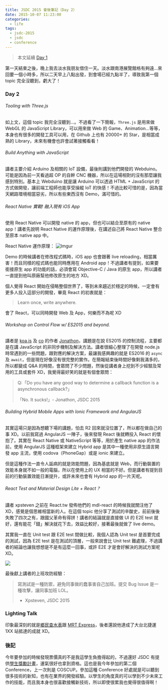 ```yaml
---
title: JSDC 2015 會後筆記（Day 2）
date: 2015-10-07 11:23:00
categories:
  - life
tags:
  - jsdc-2015
  - jsdc
  - conference
---
```


> 本文延續 [Day 1](/2015/10/05/jsdc-2015-day-1/)

第一天結束之後，晚上我去淡水我朋友借住一天。淡水跟南港展覽館格有夠遠...來回要一個小時多，所以二天早上八點出發，到會場已經九點半了，導致我第一個 topic 完全沒聽到，虧大了！

<!-- more -->

### Day 2

###### Tooling with Three.js

如上文，這個 topic 我完全沒聽到...。不過看了一下簡報，`Three.js` 是用來做 WebGL 的 JavaScript Library，可以用來做 Web 的 Game、Animation...等等，本身也有很多的開發工具可以用，在 Github 上也有 20000+ 的 Star，是相當成熟的 Library，未來有機會也許會試著接觸看看！

###### Build Anything with JavaScript

講者主要介紹 Arduino 及相關的 IoT 設備，最後則講到他們開發的 Webduino。可能是因為前一天看過超 OP 的自幹 CNC 機器，所以在這場相對的沒有那麼讓我感到特別。基本上 Webduino 就是讓 Arduino 可以透過 HTML + JavaScript 的方式做開發，讓前端工程師也能享受操縱 IoT 的快感！不過比較可惜的是，因為當天網路環境相當惡劣，所以有些東西沒有 Demo，滿可惜的。

###### React Native 實戰! 融入現有 iOS App

使用 React Native 可以開發 native 的 app，但也可以結合至原有的 native app！講者先說明 React Native 的運作原理後，在講述自己將 React Native 整合至原本 native app 中。

React Native 運作原理：
![Imgur](https://i.imgur.com/UhOvrhv.png)

Demo 的時候講者在修改程式碼時，iOS app 也會跟著 live reloading，相當厲害！而且同樣的程式碼也能同時應用在 Android app！不過講者有提到，如果要銜接原生 app 的功能的話，必須會寫 Objective-C / Java 的原生 app，所以講者一直提到他叫原廠幫他修改原生的地方 XD。

個人覺得 React 開始在侵略整個世界了，等到未來趨近於穩定的時候，一定會有更多人投入這部分的開發，畢竟 React 的初衷就是：

> Learn once, write anywhere.

會了 React，可以同時開發 Web 及 App，何樂而不為呢 XD

###### Workshop on Control Flow w/ ES2015 and beyond.

講者是 [koa.js](https://github.com/koajs/koa) 及 [co](https://github.com/tj/co) 的作者 [Jonathon](https://github.com/jonathanong)，講題是在說 ES2015 的控制流程，主要都是在講 JavaScript 的非同步機制及解決方法。講者很細心整理了在開發 node.js 時常遇到的一些問題，跟對應的解決方案，最讓我感興趣的就是 ES2016 的 `async` 及 `await`，但是現在好像沒有很完整的實作。在簡報結束後時間好像剩我滿多的，所以都變成 Q&A 的時間，會眾問了不少問題，然後從講者身上挖到不少經驗及常用的工具或套件 XD，我覺得最好笑的就是有個會眾問：

> Q:「Do you have any good way to determine a callback function is a asynchronous callback?」
>
> 「No. It sucks!」- Jonathon, JSDC 2015

###### Building Hybrid Mobile Apps with Ionic Framework and AngularJS

其實這場只是因為想聽下場的講題，怕去 R2 回來就沒位置了，所以都在做自己的事 XD。以前我寫過 AngularJS 一陣子，後來發現 React 後就轉投入 React 的懷抱了。其實在 React Native 或 NativeScript 等等，用於產生 native app 的作法前，使用 AngularJS 這種框架來建立 Hybrid app 是其中一種使用非原生語言開發 app 主流，使用 codova（PhoneGap）或是 ionic 來建立。

但是這種作法一直令人詬病的就是效能問題，因為基底就是 Web，而行動裝置的效能本身就不如一般的電腦，所以在使用上的 UX 相當的不好。但是講者有提到目前的行動裝置效能日漸提升，或許未來也會有 Hybrid app 的一片天呢。

###### React Test and Material Design Lite + React？

講者 xpsteven 之前在 React.tw 發佈他們的 mdl-react 的時候我就關注他了 XD，感覺是個思維相當新的人。在這個 topic 他分享了測試的辛酸史，前前後後失敗了四次之有，跟國父革命有得拼！講者的結論就是直接做 UI 的 E2E test 就好，還有能花「錢」解決就花下去，效益比較好，接著最後就做了 live demo。

其實我一直在 Unit test 跟 E2E test 間做比較，我個人認為 Unit test 是首要完成的測試，因為 E2E test 是在測試的頂層，一般來說會比 Unit test 難處理，不過講者的結論也讓我想想是不是有這麼一回事，或許 E2E 才是會好解決的測試方案呢 XD。

![](http://2.bp.blogspot.com/-X__Rsznxdg4/TzPVWfte5ZI/AAAAAAAAAD0/Y1dWLNEW4zI/s1600/img1.jpg)

最後獻上講者的上班攻防經驗：

> 寫測試是一種防禦，避免同事做的蠢事害自己加班。提交 Bug Issue 是一種攻擊，讓同事加班 LOL。
>
> - Xpsteven, JSDC 2015

### Lighting Talk

印象最深刻的就是[鄉民查水表](https://chrome.google.com/webstore/detail/%E9%84%89%E6%B0%91%E6%9F%A5%E6%B0%B4%E8%A1%A8/kdcgipkhkbeipbooplfcdgclhecfngfi?hl=zh-TW)跟 [MRT Express](http://mrt.express/)，後者還說他達成了大台北捷運 1XX 站抵達的成就 XD。

### 後記

今年要參加的時候發現票價真的不是我這學生負擔得起的，不過還好 JSDC 有提供[學生獎勵計畫](http://jsdc-tw.kktix.cc/events/jsdc2015s)，運氣很好也拿到資格。這也是我今年參加的第二個 Conference，上一次則是 COSCUP。參加這種 Conference 好處就是可以聽到很多技術的新知，也有在業界的開發經驗。以學生的角度真的可以學到不少未來工作的技能，而且我本身也很喜歡接觸新技術，所以即使很累我也覺得很值得啊！
